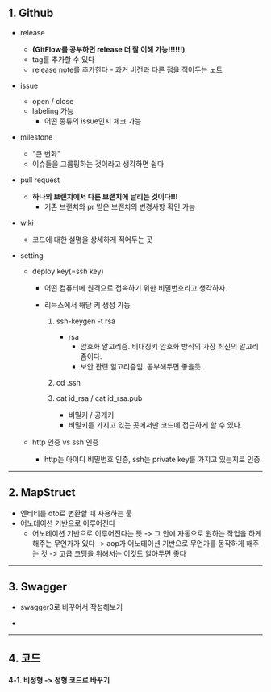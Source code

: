 ## 1. Github

- release

  - **(GitFlow를 공부하면 release 더 잘 이해 가능!!!!!!)**
  - tag를 추가할 수 있다
  - release note를 추가한다 - 과거 버전과 다른 점을 적어두는 노트

- issue

  - open / close
  - labeling 가능
    - 어떤 종류의 issue인지 체크 가능

- milestone

  - "큰 변화"
  - 이슈들을 그룹핑하는 것이라고 생각하면 쉽다

- pull request

  - **하나의 브랜치에서 다른 브랜치에 날리는 것이다!!!**
    - 기존 브랜치와 pr 받은 브랜치의 변경사항 확인 가능

- wiki

  - 코드에 대한 설명을 상세하게 적어두는 곳

- setting

  - deploy key(=ssh key)

    - 어떤 컴퓨터에 원격으로 접속하기 위한 비밀번호라고 생각하자.

    - 리눅스에서 해당 키 생성 가능

      1. ssh-keygen -t rsa
         - rsa 
           - 암호화 알고리즘. 비대칭키 암호화 방식의 가장 최신의 알고리즘이다.
           - 보안 관련 알고리즘임. 공부해두면 좋을듯.

      2. cd .ssh
      3. cat id_rsa / cat id_rsa.pub
         - 비밀키 / 공개키
         - 비밀키를 가지고 있는 곳에서만 코드에 접근하게 할 수 있다.

  - http 인증 vs ssh 인증

    - http는 아이디 비밀번호 인증, ssh는 private key를 가지고 있는지로 인증

---

## 2. MapStruct

- 엔티티를 dto로 변환할 때 사용하는 툴
- 어노테이션 기반으로 이루어진다
  - 어노테이션 기반으로 이루어진다는 뜻 -> 그 안에 자동으로 원하는 작업을 하게 해주는 무언가가 있다 -> aop가 어노테이션 기반으로 무언가를 동작하게 해주는 것 -> 고급 코딩을 위해서는 이것도 알아두면 좋다



---

## 3. Swagger

- swagger3로 바꾸어서 작성해보기

- 

---

## 4. 코드

#### 4-1. 비정형 -> 정형 코드로 바꾸기

